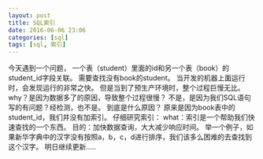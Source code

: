 ```yaml
---
layout: post
title: SQL索引
date: 2016-06-06 23:06
categories: [sql]
tags: [sql, 索引]
---
```

今天遇到一个问题，
一个表（student）里面的id和另一个表（book）的student_id字段关联。
需要查找没有book的student。
当开发的机器上面运行时，会发现运行的非常之快。
但是当到了预生产环境时，整个过程巨慢无比。
why？是因为数据多了的原因，导致整个过程很慢？
不是，是因为我们SQL语句写的有问题？经检测，也不是。
到底是什么原因？
原来是因为book表中的student_id，我们并没有加索引。
仔细研究索引：
what：索引是一个帮助我们快速查找的一个东西。
目的：加快数据查询，大大减少响应时间。
举一个例子，如果新华字典中的汉字没有按照a，b，c，d进行排序，我们该多么困难的去查找到这个汉字。
明日继续更新…..
